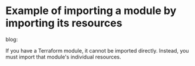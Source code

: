 # Example of importing a module by importing its resources

blog:

If you have a Terraform module, it cannot be imported directly. Instead, you must import that module's individual resources.
